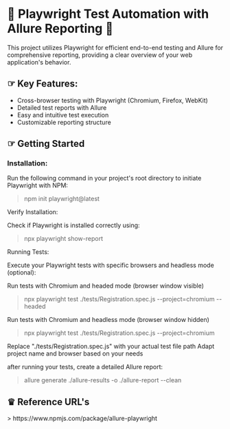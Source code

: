 <h1>🚀 Playwright Test Automation with Allure Reporting 🚀</h1>
<p>This project utilizes Playwright for efficient end-to-end testing and Allure for comprehensive reporting, providing a clear overview of your web application's behavior.</p>

<h2> ☞ Key Features:</h2>

* Cross-browser testing with Playwright (Chromium, Firefox, WebKit)
* Detailed test reports with Allure
* Easy and intuitive test execution
* Customizable reporting structure

<h2>☞ Getting Started</h2>

<h3>Installation:</h3>

Run the following command in your project's root directory to initiate Playwright with NPM:

>npm init playwright@latest

Verify Installation:

Check if Playwright is installed correctly using:

>npx playwright show-report

Running Tests:

Execute your Playwright tests with specific browsers and headless mode (optional):

Run tests with Chromium and headed mode (browser window visible)
>npx playwright test ./tests/Registration.spec.js --project=chromium --headed

Run tests with Chromium and headless mode (browser window hidden)
>npx playwright test ./tests/Registration.spec.js --project=chromium

Replace "./tests/Registration.spec.js" with your actual test file path
Adapt project name and browser based on your needs

after running your tests, create a detailed Allure report:

> allure generate ./allure-results -o ./allure-report --clean

<h2> ♛ Reference URL's</h2>
> https://www.npmjs.com/package/allure-playwright
